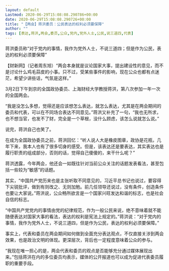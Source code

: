 ```yaml
---
layout: default
Lastmod: 2020-06-29T15:08:08.290786+00:00
date: 2020-06-29T15:08:08.290726+00:00
title: "【两会】蒋洪委员：公民表达的权利必须要保障"
author: ""
tags: [表达,蒋洪,两会,委员,公众,党内,党外人士,公民,说三道四,代表]
---
```


蒋洪委员称“对于党内的事情，我作为党外人士，不说三道四；但是作为公民，表达的权利必须要保障”

【财新网】（记者周东旭）“两会本身就是议论国家大事，提出建设性的意见，而不是讨论什么鸡毛蒜皮的小事。只不过，受某些事件的影响，现在公众也都有点迷茫，希望少讲些话，气氛是这样。”

3月2日下午到京的全国政协委员、上海财经大学教授蒋洪，第八次参加一年一次的全国两会。

“我是没怎么多想，觉得还是应该想怎么表达，就怎么表达，尤其是在两会期间的委员和代表，可以在不同场合表达不同意见。”蒋洪又补充了一句，“我也无所求，也不想当官，也发不了财，完全是一个草根，没什么顾虑，该怎么说就怎么说。”

说完，蒋洪自己也笑了。

在成为全国政协委员之前，蒋洪回忆：“听人说人大是橡皮图章，政协是花瓶，几年下来，我本人也有了很多切身的感受。但是，该表达还是要表达，其实表达也是履行职责的组成部分，否则的话，觉得自己傻傻的，来干什么呢？”

蒋洪透露，今年两会，他还会一如既往针对当前公众关注的话题发表看法，甚至包括一些较为“敏感”的话题。

其实，“中国共产党历来也是主张听取不同意见的，习近平总书记也说过，要容得下尖锐批评，做到有则改之、无则加勉。前几任领导还说过，没有条件，创造条件也要让大家说。”蒋洪说，公众畅所欲言是一个国家兴旺发达和谐的标志，也是社会自信的标志。

“中国共产党党内的事情由党的纪律规范，作为一般公民来说，绝不意味着就不能随便表达对国家大事的看法，表达的权利是宪法上规定的。”蒋洪说：“对于党内的事情，我作为党外人士，不说三道四，但是作为公民，表达的权利必须要保障。”

事实上，代表和委员在两会期间如何做到全面充分表达观点，不仅直接关涉到两会效果，也是政治文明的体现。更深层次，背后也一定程度意味着公众的参与。

“我现在唯一担心的是，两会代表和委员的观点是否能够充分通过媒体展现出来。”包括蒋洪在内的多位委员均表示，媒体的公开报道也可以成为促进代表委员履职的重要手段。

